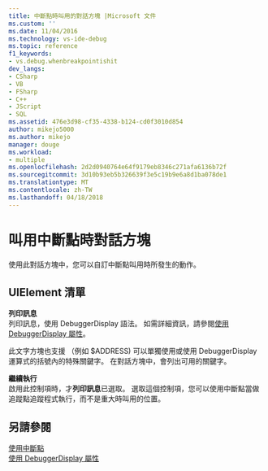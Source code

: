 ```yaml
---
title: 中斷點時叫用的對話方塊 |Microsoft 文件
ms.custom: ''
ms.date: 11/04/2016
ms.technology: vs-ide-debug
ms.topic: reference
f1_keywords:
- vs.debug.whenbreakpointishit
dev_langs:
- CSharp
- VB
- FSharp
- C++
- JScript
- SQL
ms.assetid: 476e3d98-cf35-4338-b124-cd0f3010d854
author: mikejo5000
ms.author: mikejo
manager: douge
ms.workload:
- multiple
ms.openlocfilehash: 2d2d0940764e64f9179eb8346c271afa6136b72f
ms.sourcegitcommit: 3d10b93eb5b326639f3e5c19b9e6a8d1ba078de1
ms.translationtype: MT
ms.contentlocale: zh-TW
ms.lasthandoff: 04/18/2018
---
```

# <a name="when-breakpoint-is-hit-dialog-box"></a>叫用中斷點時對話方塊
使用此對話方塊中，您可以自訂中斷點叫用時所發生的動作。  
  
## <a name="uielement-list"></a>UIElement 清單  
 **列印訊息**  
 列印訊息，使用 DebuggerDisplay 語法。 如需詳細資訊，請參閱[使用 DebuggerDisplay 屬性](../debugger/using-the-debuggerdisplay-attribute.md)。  
  
 此文字方塊也支援 （例如 $ADDRESS) 可以單獨使用或使用 DebuggerDisplay 運算式的括號內的特殊關鍵字。 在對話方塊中，會列出可用的關鍵字。  
  
 **繼續執行**  
 啟用此控制項時，才**列印訊息**已選取。 選取這個控制項，您可以使用中斷點當做追蹤點追蹤程式執行，而不是重大時叫用的位置。  
  
## <a name="see-also"></a>另請參閱  
 [使用中斷點](../debugger/using-breakpoints.md)   
 [使用 DebuggerDisplay 屬性](../debugger/using-the-debuggerdisplay-attribute.md)